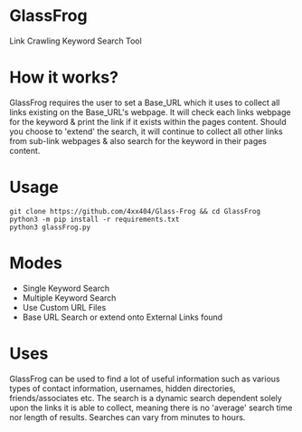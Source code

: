 # GlassFrog  
Link Crawling Keyword Search Tool  
  
# How it works?  
GlassFrog requires the user to set a Base_URL which it uses to collect all links existing on the Base_URL's webpage. It will check each links webpage for the keyword & print the link if it exists within the pages content. Should you choose to 'extend' the search, it will continue to collect all other links from sub-link webpages & also search for the keyword in their pages content.  
  
# Usage  
  
```
git clone https://github.com/4xx404/Glass-Frog && cd GlassFrog
python3 -m pip install -r requirements.txt
python3 glassFrog.py
```
  
# Modes
* Single Keyword Search
* Multiple Keyword Search
* Use Custom URL Files
* Base URL Search or extend onto External Links found
  
# Uses  
GlassFrog can be used to find a lot of useful information such as various types of contact information, usernames, hidden directories, friends/associates etc. The search is a dynamic search dependent solely upon the links it is able to collect, meaning there is no 'average' search time nor length of results. Searches can vary from minutes to hours.  
